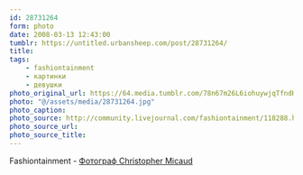 ```yaml
---
id: 28731264
form: photo
date: 2008-03-13 12:43:00
tumblr: https://untitled.urbansheep.com/post/28731264/
title:
tags:
    - fashiontainment
    - картинки
    - девушки
photo_original_url: https://64.media.tumblr.com/78n67m26L6iohuywjqTfndHt_1280.jpg
photo: "@/assets/media/28731264.jpg"
photo_caption:
photo_source: http://community.livejournal.com/fashiontainment/118288.html
photo_source_url:
photo_source_title:
---
```


<p>Fashiontainment - <a href="http://community.livejournal.com/fashiontainment/118288.html">Фотограф Christopher Micaud</a></p>
